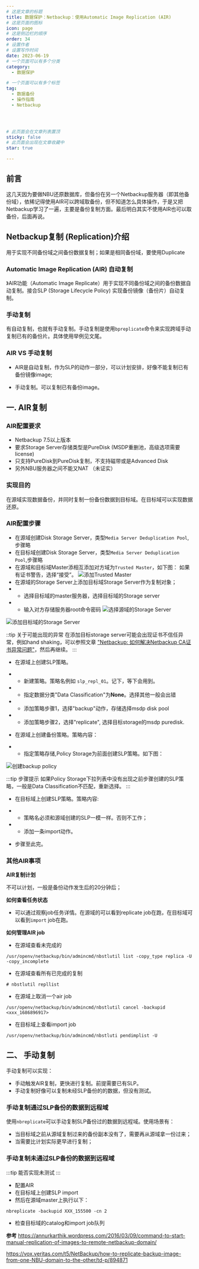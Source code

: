 ```yaml
---
# 这是文章的标题
title: 数据保护：Netbackup：使用Automatic Image Replication (AIR)
# 这是页面的图标
icon: page
# 这是侧边栏的顺序
order: 34
# 设置作者
# 设置写作时间
date: 2023-06-19
# 一个页面可以有多个分类
category:
  - 数据保护

# 一个页面可以有多个标签
tag:
  - 数据备份
  - 操作指南
  - Netbackup
  



# 此页面会在文章列表置顶
sticky: false
# 此页面会出现在文章收藏中
star: true

---
```


## 前言

这几天因为要做NBU还原数据库，但备份在另一个Netbackup服务器（即其他备份域），依稀记得使用AIR可以跨域取备份，但不知道怎么具体操作，于是又把Netbackup学习了一遍，主要是备份复制方面。最后明白其实不使用AIR也可以取备份，后面再说。

## Netbackup复制 (Replication)介绍

用于实现不同备份域之间备份数据复制；如果是相同备份域，要使用Duplicate

### Automatic Image Replication (AIR) 自动复制

》AIR功能（Automatic Image Replicate）用于实现不同备份域之间的备份数据自动复制。接合SLP (Storage Lifecycle Policy) 实现备份镜像（备份片）自动复制。

### 手动复制
有自动复制，也就有手动复制。手动复制是使用`bpreplicate`命令来实现跨域手动复制已有的备份片。具体使用举例见文尾。


### AIR VS 手动复制

- AIR是自动复制，作为SLP的动作一部分，可以计划安排，好像不能复制已有备份镜像image;

- 手动复制。可以复制已有备份image。

## 一. AIR复制

### AIR配置要求

- Netbackup 7.5以上版本
- 要求Storage Server存储类型是PureDisk (MSDP重删池，高级选项需要license)
- 只支持PureDisk到PureDisk复制，不支持磁带或是Advanced Disk
- 另外NBU服务器之间不能又NAT （未证实）

### 实现目的

在源域实现数据备份，并同时复制一份备份数据到目标域。在目标域可以实现数据还原。

### AIR配置步骤

- 在源域创建Disk Storage Server，类型`Media Server Deduplication Pool`,步骤略
- 在目标域创建Disk Storage Server，类型`Media Server Deduplication Pool`,步骤略
- 在源域和目标域Master添相互添加对方域为`Trusted Master`，如下图：
如果有证书警告，选择“接受”。
![添加Trusted Master](../../PostImages/post38_nbu_air_add_trusted_master.jpg)
- 在源域的Storage Server上添加目标域Storage Server作为复制对象；
- -  选择目标域的master服务器，选择目标域的Storage server
- -  输入对方存储服务器root命令密码
![选择源域的Storage Server](../../PostImages/post38_nbu_air_cofigure_storage_server_repl_conf_step1.jpg)

![添加目标域的Storage Server](../../PostImages/post38_nbu_air_cofigure_storage_server_repl_conf_step2.jpg)

::tip 关于可能出现的异常
在添加目标storage server可能会出现证书不信任异常，例如hand shaking，可以参照文章 ["Netbackup: 如何解决Netbackup CA证书异常问题"](http://www.163.com)，然后再继续。
:::

- 在源域上创建SLP策略。
- - 新建策略。策略名例如 `slp_repl_01`。记下，等下会用到。
- - 指定数据分类"Data Classification"为**None**。选择其他一般会出错
- - 添加策略步骤1，选择"backup"动作，存储选择msdp disk pool
- - 添加策略步骤2，选择"replicate", 选择目标storage的msdp puredisk.

- 在源域上创建备份策略。策略内容：
- - 指定策略存储,Policy Storage为前面创建SLP策略。如下图：

![创建backup policy](../../PostImages/post38_nbu_air_cofigure_backup_policy.jpg)

:::tip 步骤提示
如果Policy Storage下拉列表中没有出现之前步骤创建的SLP策略，一般是Data Classification不匹配，重新选择。
:::

- 在目标域上创建SLP策略。策略内容:
- - 策略名必须和源域创建的SLP一模一样。否则不工作；
- - 添加一条import动作。

- 步骤至此完。

### 其他AIR事项

**AIR复制计划**

不可以计划，一般是备份动作发生后的20分钟后；

**如何查看任务状态**


- 可以通过观察job任务详情。在源域的可以看到replicate job在跑，在目标域可以看到`import` job在跑。

**如何管理AIR job**

- 在源域查看未完成的
```
/usr/openv/netbackup/bin/admincmd/nbstlutil list -copy_type replica -U -copy_incomplete
```

- 在源域查看所有已完成的复制
```
# nbstlutil repllist
```
- 在源域上取消一个air job 

```
/usr/openv/netbackup/bin/admincmd/nbstlutil cancel -backupid <xxx_1686896917>
```

- 在目标域上查看import job

```
/usr/openv/netbackup/bin/admincmd/nbstluti pendimplist -U
```

## 二、 手动复制

手动复制可以实现：

- 手动触发AIR复制，更快进行复制。前提需要已有SLP。
- 手动复制好像可以复制未经SLP备份的的数据，但没有测试。


### 手动复制通过SLP备份的数据到远程域

使用`nbreplicate`可以手动复制SLP备份过的数据到远程域。使用场景有：
- 当目标域之前从源域复制过来的备份副本没有了，需要再从源域拿一份过来；
- 当需要比计划实际更早进行复制；


### 手动复制未通过SLP备份的数据到远程域

:::tip
能否实现未测试
:::

- 配置AIR
- 在目标域上创建SLP import
- 然后在源域master上执行以下：

```
nbreplicate -backupid XXX_155500 -cn 2 
```

- 检查目标域的catalog和import job队列

**参考**
https://annurkarthik.wordpress.com/2016/03/09/command-to-start-manual-replication-of-images-to-remote-netbackup-domain/

https://vox.veritas.com/t5/NetBackup/how-to-replicate-backup-image-from-one-NBU-domain-to-the-other/td-p/894871

